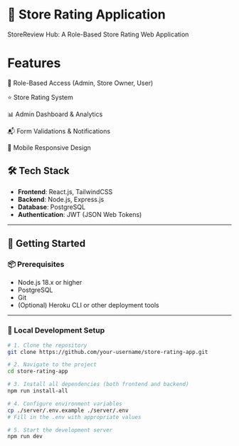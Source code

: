# 🏬 Store Rating Application

StoreReview Hub: A Role-Based Store Rating Web Application

# Features

🔐 Role-Based Access (Admin, Store Owner, User)

⭐ Store Rating System

📊 Admin Dashboard & Analytics

📬 Form Validations & Notifications

📱 Mobile Responsive Design

## 🛠 Tech Stack

- **Frontend**: React.js, TailwindCSS
- **Backend**: Node.js, Express.js
- **Database**: PostgreSQL
- **Authentication**: JWT (JSON Web Tokens)

---

## 🚀 Getting Started

### 📦 Prerequisites

- Node.js 18.x or higher
- PostgreSQL
- Git
- (Optional) Heroku CLI or other deployment tools

---

### 🔧 Local Development Setup

```bash
# 1. Clone the repository
git clone https://github.com/your-username/store-rating-app.git

# 2. Navigate to the project
cd store-rating-app

# 3. Install all dependencies (both frontend and backend)
npm run install-all

# 4. Configure environment variables
cp ./server/.env.example ./server/.env
# Fill in the .env with appropriate values

# 5. Start the development server
npm run dev
